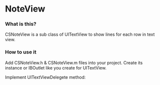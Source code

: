 NoteView
========

### What is this?
CSNoteView is a sub class of UITextView to show lines for each row in text view.

### How to use it
Add CSNoteView.h & CSNoteView.m files into your project. Create its instance or IBOutlet like you create for UITextView.

Implement UITextViewDelegete method:

